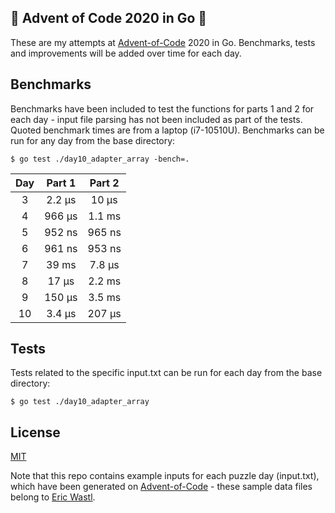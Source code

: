 ## :christmas_tree: Advent of Code 2020 in Go :christmas_tree:
These are my attempts at [Advent-of-Code](https://adventofcode.com) 2020 in Go. Benchmarks, tests and improvements will be added over time for each day.

## Benchmarks
Benchmarks have been included to test the functions for parts 1 and 2 for each day - input file parsing has not been included as part of the tests. Quoted benchmark times are from a laptop (i7-10510U). Benchmarks can be run for any day from the base directory:
```
$ go test ./day10_adapter_array -bench=.
```
| Day | Part 1 | Part 2 |
| :---: | :---: | :---: |
| 3 | 2.2 μs | 10 μs |
| 4 | 966 μs | 1.1 ms |
| 5 | 952 ns | 965 ns |
| 6 | 961 ns | 953 ns |
| 7 | 39 ms | 7.8 μs |
| 8 | 17 μs | 2.2 ms |
| 9 | 150 μs | 3.5 ms |
| 10 | 3.4 μs | 207 μs |

## Tests
Tests related to the specific input.txt can be run for each day from the base directory:
```
$ go test ./day10_adapter_array
```

## License
[MIT](LICENSE)  

Note that this repo contains example inputs for each puzzle day (input.txt), which have been generated on [Advent-of-Code](https://adventofcode.com) - these sample data files belong to [Eric Wastl](https://twitter.com/ericwastl).
